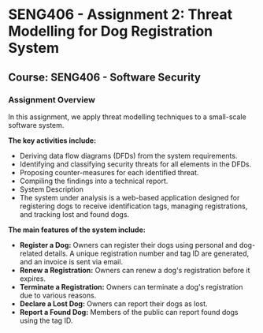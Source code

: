 # SENG406 - Assignment 2: Threat Modelling for Dog Registration System
## Course: SENG406 - Software Security

### Assignment Overview
In this assignment, we apply threat modelling techniques to a small-scale software system. 

**The key activities include:**

- Deriving data flow diagrams (DFDs) from the system requirements.
- Identifying and classifying security threats for all elements in the DFDs.
- Proposing counter-measures for each identified threat.
- Compiling the findings into a technical report.
- System Description
- The system under analysis is a web-based application designed for registering dogs to receive identification tags, managing registrations, and tracking lost and found dogs. 

**The main features of the system include:**

- **Register a Dog:** Owners can register their dogs using personal and dog-related details. A unique registration number and tag ID are generated, and an invoice is sent via email.
- **Renew a Registration:** Owners can renew a dog's registration before it expires.
- **Terminate a Registration:** Owners can terminate a dog's registration due to various reasons.
- **Declare a Lost Dog:** Owners can report their dogs as lost.
- **Report a Found Dog:** Members of the public can report found dogs using the tag ID.

